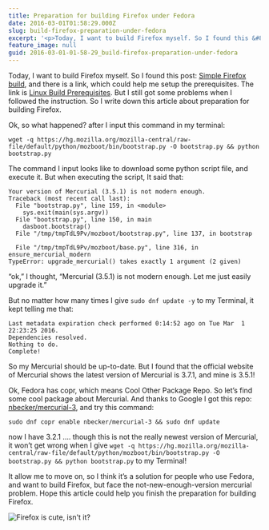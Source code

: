 ```yaml
---
title: Preparation for building Firefox under Fedora
date: 2016-03-01T01:58:29.000Z
slug: build-firefox-preparation-under-fedora
excerpt: '<p>Today, I want to build Firefox myself. So I found this &#8230;</p> '
feature_image: null
guid: 2016-03-01-01-58-29_build-firefox-preparation-under-fedora
---
```

Today, I want to build Firefox myself. So I found this post: [Simple Firefox build](https://developer.mozilla.org/en-US/docs/Mozilla/Developer_guide/Build_Instructions/Simple_Firefox_build), and there is a link, which could help me setup the prerequisites. The link is [Linux Build Prerequisites](https://developer.mozilla.org/en-US/docs/Mozilla/Developer_guide/Build_Instructions/Simple_Firefox_build/Linux_and_MacOS_build_preparation). But I still got some problems when I followed the instruction. So I write down this article about preparation for building Firefox.

Ok, so what happened? after I input this command in my terminal:

```
wget -q https://hg.mozilla.org/mozilla-central/raw-file/default/python/mozboot/bin/bootstrap.py -O bootstrap.py && python bootstrap.py
```

The command I input looks like to download some python script file, and execute it. But when executing the script, It said that:

```
Your version of Mercurial (3.5.1) is not modern enough.
Traceback (most recent call last):
  File "bootstrap.py", line 159, in <module>
    sys.exit(main(sys.argv))
  File "bootstrap.py", line 150, in main
    dasboot.bootstrap()
  File "/tmp/tmpTdL9Pv/mozboot/bootstrap.py", line 137, in bootstrap

  File "/tmp/tmpTdL9Pv/mozboot/base.py", line 316, in ensure_mercurial_modern
TypeError: upgrade_mercurial() takes exactly 1 argument (2 given)
```

“ok,” I thought, “Mercurial (3.5.1) is not modern enough. Let me just easily upgrade it.”

But no matter how many times I give `sudo dnf update -y` to my Terminal, it kept telling me that:

```
Last metadata expiration check performed 0:14:52 ago on Tue Mar  1 22:23:25 2016.
Dependencies resolved.
Nothing to do.
Complete!
```

So my Mercurial should be up-to-date. But I found that the official website of Mercurial shows the latest version of Mercurial is 3.7.1, and mine is 3.5.1!

Ok, Fedora has copr, which means Cool Other Package Repo. So let’s find some cool package about Mercurial. And thanks to Google I got this repo: [nbecker/mercurial-3](https://copr-fe.cloud.fedoraproject.org/coprs/nbecker/mercurial-3/packages/), and try this command:

`sudo dnf copr enable nbecker/mercurial-3 && sudo dnf update`

now I have 3.2.1 …. though this is not the really newest version of Mercurial, it won’t get wrong when I give `wget -q https://hg.mozilla.org/mozilla-central/raw-file/default/python/mozboot/bin/bootstrap.py -O bootstrap.py && python bootstrap.py` to my Terminal!

It allow me to move on, so I think it’s a solution for people who use Fedora, and want to build Firefox, but face the not-new-enough-version mercurial problem. Hope this article could help you finish the preparation for building Firefox.

![Firefox is cute, isn't it?](/images/firefox-is-cute-by-Fuu-J.jpg)
